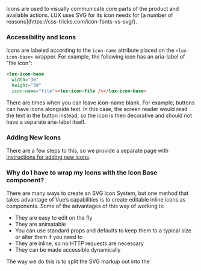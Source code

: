 <div class="introduction">
	<p>Icons are used to visually communicate core parts of the product and available actions. LUX uses SVG for its icon needs for [a number of reasons](https://css-tricks.com/icon-fonts-vs-svg/).</p>
</div>

### Accessibility and Icons

Icons are labeled according to the `icon-name` attribute placed on the `<lux-icon-base>` wrapper. For example, the following icon has an aria-label of "file icon":

```html
<lux-icon-base
  width="30"
  height="30"
  icon-name="file"><lux-icon-file /></lux-icon-base>
```

There are times when you can leave icon-name blank. For example, buttons can have icons alongside text. In this case, the screen reader would read the text in the button instead, so the icon is then decorative and should not have a separate aria-label itself.

### Adding New Icons

There are a few steps to this, so we provide a separate page with [instructions for adding new icons](/#!/Adding%20Icons).

### Why do I have to wrap my Icons with the Icon Base component?

<p>There are many ways to create an SVG Icon System, but one method that takes advantage of Vue’s capabilities is to create editable inline icons as components. Some of the advantages of this way of working is:</p>
<ul>
<li>They are easy to edit on the fly</li>
<li>They are animatable</li>
<li>You can use standard props and defaults to keep them to a typical size or alter them if you need to</li>
<li>They are inline, so no HTTP requests are necessary</li>
<li>They can be made accessible dynamically</li>
</ul>

<p>The way we do this is to split the SVG markup out into the `<svg>`, `<title>`, and `g` elements so that we can change certain attributes entirely via props. The icon component itself should only contain the path(s). This approach was adopted from the [VueJS Cookbook](https://vuejs.org/v2/cookbook/editable-svg-icons.html).
